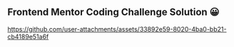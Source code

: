 ## Frontend Mentor Coding Challenge Solution 😀

https://github.com/user-attachments/assets/33892e59-8020-4ba0-bb21-cb4189e51a6f

